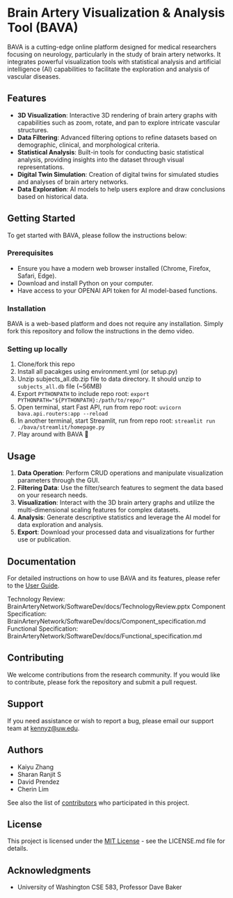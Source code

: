 # Brain Artery Visualization & Analysis Tool (BAVA)

BAVA is a cutting-edge online platform designed for medical researchers focusing on neurology, particularly in the study of brain artery networks. It integrates powerful visualization tools with statistical analysis and artificial intelligence (AI) capabilities to facilitate the exploration and analysis of vascular diseases.

## Features

- **3D Visualization**: Interactive 3D rendering of brain artery graphs with capabilities such as zoom, rotate, and pan to explore intricate vascular structures.
- **Data Filtering**: Advanced filtering options to refine datasets based on demographic, clinical, and morphological criteria.
- **Statistical Analysis**: Built-in tools for conducting basic statistical analysis, providing insights into the dataset through visual representations.
- **Digital Twin Simulation**: Creation of digital twins for simulated studies and analyses of brain artery networks.
- **Data Exploration**: AI models to help users explore and draw conclusions based on historical data.

## Getting Started

To get started with BAVA, please follow the instructions below:

### Prerequisites

- Ensure you have a modern web browser installed (Chrome, Firefox, Safari, Edge).
- Download and install Python on your computer.
- Have access to your OPENAI API token for AI model-based functions.

### Installation

BAVA is a web-based platform and does not require any installation. Simply fork this repository and follow the instructions in the demo video.

### Setting up locally

1. Clone/fork this repo
2. Install all pacakges using environment.yml (or setup.py)
3. Unzip subjects_all.db.zip file to data directory. It should unzip to `subjects_all.db` file (~56MB)
4. Export `PYTHONPATH` to include repo root: `export PYTHONPATH="${PYTHONPATH}:/path/to/repo/"`
5. Open terminal, start Fast API, run from repo root: `uvicorn bava.api.routers:app --reload`
6. In another terminal, start Streamlit, run from repo root: `streamlit run ./bava/streamlit/homepage.py`
7. Play around with BAVA 🧠

## Usage

1. **Data Operation**: Perform CRUD operations and manipulate visualization parameters through the GUI.
2. **Filtering Data**: Use the filter/search features to segment the data based on your research needs.
3. **Visualization**: Interact with the 3D brain artery graphs and utilize the multi-dimensional scaling features for complex datasets.
4. **Analysis**: Generate descriptive statistics and leverage the AI model for data exploration and analysis.
5. **Export**: Download your processed data and visualizations for further use or publication.

## Documentation

For detailed instructions on how to use BAVA and its features, please refer to the [User Guide](#).

Technology Review: BrainArteryNetwork/SoftwareDev/docs/TechnologyReview.pptx
Component Specification: BrainArteryNetwork/SoftwareDev/docs/Component_specification.md
Functional Specification: BrainArteryNetwork/SoftwareDev/docs/Functional_specification.md

## Contributing

We welcome contributions from the research community. If you would like to contribute, please fork the repository and submit a pull request.

## Support

If you need assistance or wish to report a bug, please email our support team at kennyz@uw.edu.

## Authors

- Kaiyu Zhang
- Sharan Ranjit S
- David Prendez
- Cherin Lim

See also the list of [contributors](#) who participated in this project.

## License

This project is licensed under the [MIT License](LICENSE.md) - see the LICENSE.md file for details.

## Acknowledgments

- University of Washington CSE 583, Professor Dave Baker

